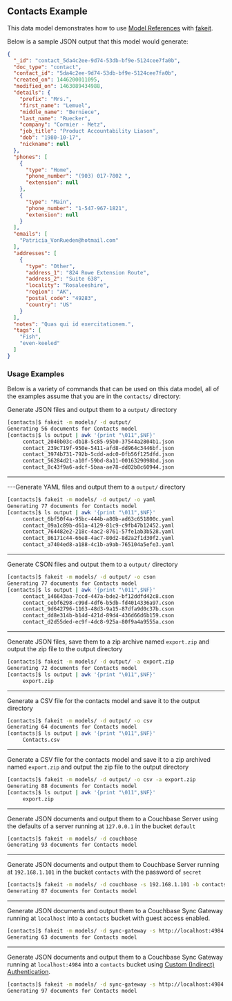 ## Contacts Example

This data model demonstrates how to use [Model References](https://github.com/bentonam/fakeit#model-references) with [fakeit](https://github.com/bentonam/fakeit).

Below is a sample JSON output that this model would generate:

```json
{
  "_id": "contact_5da4c2ee-9d74-53db-bf9e-5124cee7fa0b",
  "doc_type": "contact",
  "contact_id": "5da4c2ee-9d74-53db-bf9e-5124cee7fa0b",
  "created_on": 1446200011095,
  "modified_on": 1463089434988,
  "details": {
    "prefix": "Mrs.",
    "first_name": "Lemuel",
    "middle_name": "Berniece",
    "last_name": "Ruecker",
    "company": "Cormier - Metz",
    "job_title": "Product Accountability Liason",
    "dob": "1980-10-17",
    "nickname": null
  },
  "phones": [
    {
      "type": "Home",
      "phone_number": "(903) 017-7802 ",
      "extension": null
    },
    {
      "type": "Main",
      "phone_number": "1-547-967-1821",
      "extension": null
    }
  ],
  "emails": [
    "Patricia_VonRueden@hotmail.com"
  ],
  "addresses": [
    {
      "type": "Other",
      "address_1": "824 Rowe Extension Route",
      "address_2": "Suite 638",
      "locality": "Rosaleeshire",
      "region": "AK",
      "postal_code": "49283",
      "country": "US"
    }
  ],
  "notes": "Quas qui id exercitationem.",
  "tags": [
    "Fish",
    "even-keeled"
  ]
}
```

### Usage Examples

Below is a variety of commands that can be used on this data model, all of the examples assume that you are in the `contacts/` directory:

Generate JSON files and output them to a `output/` directory

```bash
[contacts]$ fakeit -m models/ -d output/
Generating 56 documents for Contacts model
[contacts]$ ls output | awk '{print "\011",$NF}'                                       
	 contact_2040b03c-db18-5c85-95b0-37544a2804b1.json
	 contact_239c719f-950e-5411-afd8-dd964c3446bf.json
	 contact_3974b731-792b-5cdd-adc0-0fb56f125dfd.json
	 contact_56284d21-a10f-59bd-8a11-0016329098bd.json
	 contact_8c43f9a6-adcf-5baa-ae78-dd02b8c60944.json
```

---

---Generate YAML files and output them to a `output/` directory

```bash
[contacts]$ fakeit -m models/ -d output/ -o yaml
Generating 77 documents for Contacts model
[contacts]$ ls output | awk '{print "\011",$NF}'                                       
	 contact_6bf50f4a-95bc-444b-a80b-ad63c651800c.yaml
	 contact_09a1c89b-d61a-4129-81c9-c9fb47b12452.yaml
	 contact_764482e2-218c-4ac2-8761-57fe1ab3b528.yaml
	 contact_86171c44-66e8-4ac7-80d2-8d2a2f1d30f2.yaml
	 contact_a7404ed8-a188-4c1b-a9ab-765104a5efe3.yaml
```

---

Generate CSON files and output them to a `output/` directory

```bash
[contacts]$ fakeit -m models/ -d output/ -o cson
Generating 77 documents for Contacts model
[contacts]$ ls output | awk '{print "\011",$NF}'                                       
	 contact_146643aa-7ccd-447a-bde2-bf12ddfd42c8.cson
	 contact_cebf6298-c99d-4df6-b5db-fd4014336a97.cson
	 contact_9d642796-1163-48d3-9a15-87dfa9d0c37b.cson
	 contact_dd8e314b-b14d-421d-89d4-436d66d6b159.cson
	 contact_d2d55ded-ec9f-4dc8-925a-80f9a4a9555a.cson
```

---

Generate JSON files, save them to a zip archive named `export.zip` and output the zip file to the output directory

```bash
[contacts]$ fakeit -m models/ -d output/ -a export.zip
Generating 72 documents for Contacts model
[contacts]$ ls output | awk '{print "\011",$NF}'
	 export.zip
```

---

Generate a CSV file for the contacts model and save it to the output directory

```bash
[contacts]$ fakeit -m models/ -d output/ -o csv
Generating 64 documents for Contacts model
[contacts]$ ls output | awk '{print "\011",$NF}'
	 Contacts.csv
```

---

Generate a CSV file for the contacts model and save it to a zip archived named `export.zip` and output the zip file to the output directory

```bash
[contacts]$ fakeit -m models/ -d output/ -o csv -a export.zip
Generating 88 documents for Contacts model
[contacts]$ ls output | awk '{print "\011",$NF}'
	 export.zip
```

---

Generate JSON documents and output them to a Couchbase Server using the defaults of a server running at `127.0.0.1` in the bucket `default`

```bash
[contacts]$ fakeit -m models/ -d couchbase
Generating 93 documents for Contacts model
```

---

Generate JSON documents and output them to Couchbase Server running at `192.168.1.101` in the bucket `contacts` with the password of `secret`

```bash
[contacts]$ fakeit -m models/ -d couchbase -s 192.168.1.101 -b contacts -p secret
Generating 87 documents for Contacts model
```

---

Generate JSON documents and output them to a Couchbase Sync Gateway running at `localhost` into a `contacts` bucket with guest access enabled.

```bash
[contacts]$ fakeit -m models/ -d sync-gateway -s http://localhost:4984 -b contacts
Generating 63 documents for Contacts model
```

---

Generate JSON documents and output them to a Couchbase Sync Gateway running at `localhost:4984` into a `contacts` bucket using [Custom (Indirect) Authentication](http://developer.couchbase.com/documentation/mobile/current/develop/guides/sync-gateway/administering-sync-gateway/authenticating-users/index.html).

```bash
[contacts]$ fakeit -m models/ -d sync-gateway -s http://localhost:4984 -b contacts -g http://localhost:4985 -u jdoe -p supersecret
Generating 97 documents for Contacts model
```